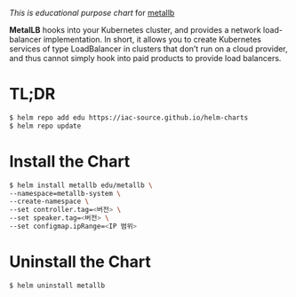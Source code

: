 _This is educational purpose chart_ for [metallb](https://github.com/metallb/metallb)

**MetalLB** hooks into your Kubernetes cluster, and provides a network load-balancer implementation. In short, it allows you to create Kubernetes services of type LoadBalancer in clusters that don’t run on a cloud provider, and thus cannot simply hook into paid products to provide load balancers.

# TL;DR
```bash
$ helm repo add edu https://iac-source.github.io/helm-charts
$ helm repo update
```

# Install the Chart
```bash
$ helm install metallb edu/metallb \
--namespace=metallb-system \
--create-namespace \
--set controller.tag=<버전> \
--set speaker.tag=<버전> \
--set configmap.ipRange=<IP 범위> 
```

# Uninstall the Chart
```bash
$ helm uninstall metallb
```
